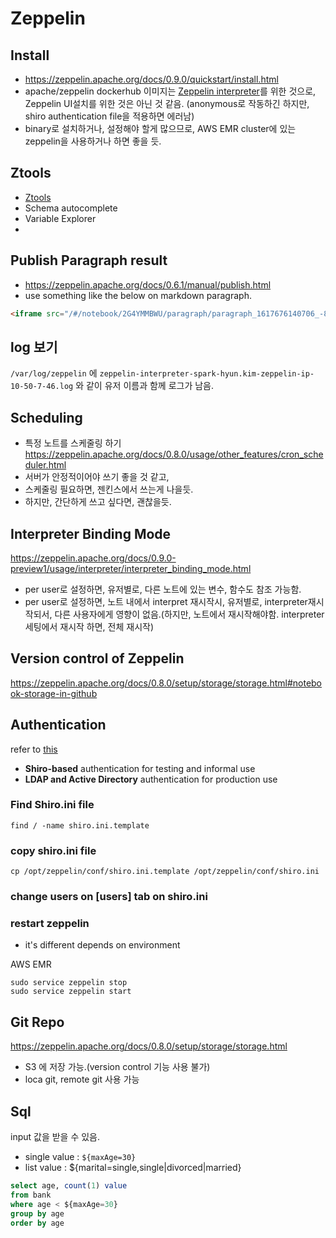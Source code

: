 # Zeppelin

## Install
- https://zeppelin.apache.org/docs/0.9.0/quickstart/install.html
- apache/zeppelin dockerhub 이미지는 [Zeppelin interpreter](https://zeppelin.apache.org/docs/0.9.0/quickstart/docker.html)를 위한 것으로, Zeppelin UI설치를 위한 것은 아닌 것 같음. (anonymous로 작동하긴 하지만, shiro authentication file을 적용하면 에러남)
- binary로 설치하거나, 설정해야 할게 많으므로, AWS EMR cluster에 있는 zeppelin을 사용하거나 하면 좋을 듯.

## Ztools
- [Ztools](https://blog.jetbrains.com/idea/2020/10/ztools-for-apache-zeppelin/)
- Schema autocomplete
- Variable Explorer
-  

## Publish Paragraph result
- https://zeppelin.apache.org/docs/0.6.1/manual/publish.html
- use something like the below on markdown paragraph.
```html
<iframe src="/#/notebook/2G4YMMBWU/paragraph/paragraph_1617676140706_-858949505?asIframe" width="100%"></iframe>ㅓㅐ
```

## log 보기
`/var/log/zeppelin` 에 `zeppelin-interpreter-spark-hyun.kim-zeppelin-ip-10-50-7-46.log` 와 같이 유저 이름과 함께 로그가 남음.

## Scheduling
- 특정 노트를 스케줄링 하기
https://zeppelin.apache.org/docs/0.8.0/usage/other_features/cron_scheduler.html
- 서버가 안정적이어야 쓰기 좋을 것 같고,
- 스케줄링 필요하면, 젠킨스에서 쓰는게 나을듯.
- 하지만, 간단하게 쓰고 싶다면, 괜찮을듯.

## Interpreter Binding Mode
https://zeppelin.apache.org/docs/0.9.0-preview1/usage/interpreter/interpreter_binding_mode.html
- per user로 설정하면, 유저별로, 다른 노트에 있는 변수, 함수도 참조 가능함.
- per user로 설정하면, 노트 내에서 interpret 재시작시, 유저별로, interpreter재시작되서, 다른 사용자에게 영향이 없음.(하지만, 노트에서 재시작해야함. interpreter세팅에서 재시작 하면, 전체 재시작)

## Version control of Zeppelin
https://zeppelin.apache.org/docs/0.8.0/setup/storage/storage.html#notebook-storage-in-github

## Authentication
refer to [this](https://zeppelin.apache.org/docs/latest/setup/security/shiro_authentication.html#overview)

- **Shiro-based** authentication for testing and informal use
- **LDAP and Active Directory** authentication for production use

### Find Shiro.ini file
```
find / -name shiro.ini.template
```

### copy shiro.ini file
```shell
cp /opt/zeppelin/conf/shiro.ini.template /opt/zeppelin/conf/shiro.ini
```

### change users on [users] tab on shiro.ini

### restart zeppelin
- it's different depends on environment

AWS EMR
```shell
sudo service zeppelin stop
sudo service zeppelin start
```

## Git Repo
https://zeppelin.apache.org/docs/0.8.0/setup/storage/storage.html
- S3 에 저장 가능.(version control 기능 사용 불가)
- loca git, remote git 사용 가능

## Sql
input 값을 받을 수 있음. 
- single value : `${maxAge=30}`
- list value : ${marital=single,single|divorced|married}
```sql
select age, count(1) value 
from bank 
where age < ${maxAge=30} 
group by age 
order by age
```

